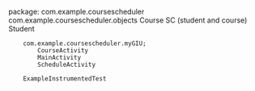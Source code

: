 
package:
    com.example.coursescheduler
        com.example.coursescheduler.objects
            Course
            SC (student and course)
            Student
            
        com.example.coursescheduler.myGIU;
            CourseActivity
            MainActivity
            ScheduleActivity

        ExampleInstrumentedTest
